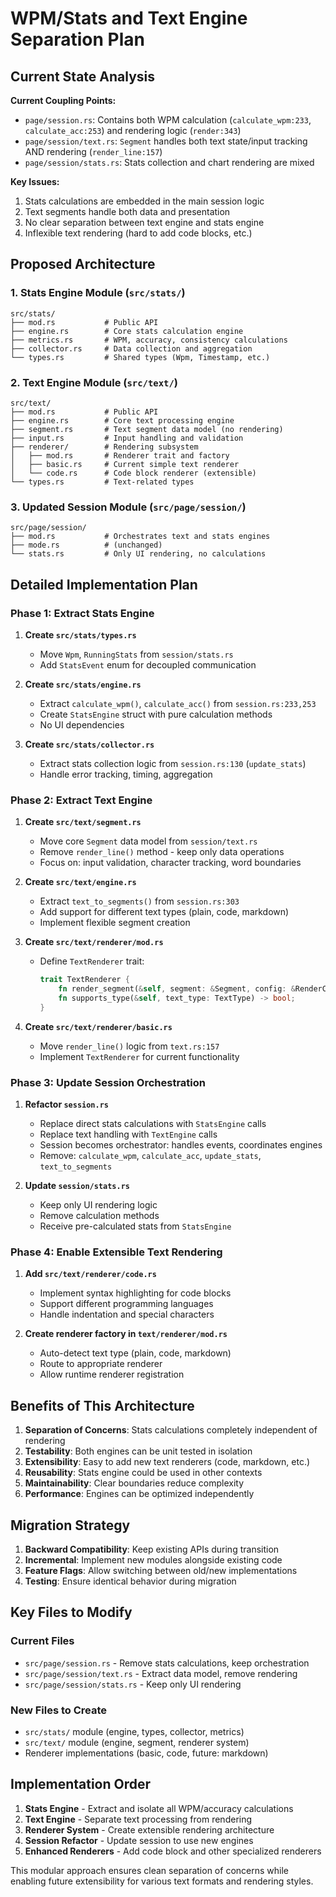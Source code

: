 # WPM/Stats and Text Engine Separation Plan

## Current State Analysis

**Current Coupling Points:**
- `page/session.rs`: Contains both WPM calculation (`calculate_wpm:233`, `calculate_acc:253`) and rendering logic (`render:343`)
- `page/session/text.rs`: `Segment` handles both text state/input tracking AND rendering (`render_line:157`)
- `page/session/stats.rs`: Stats collection and chart rendering are mixed

**Key Issues:**
1. Stats calculations are embedded in the main session logic
2. Text segments handle both data and presentation
3. No clear separation between text engine and stats engine
4. Inflexible text rendering (hard to add code blocks, etc.)

## Proposed Architecture

### 1. **Stats Engine Module** (`src/stats/`)
```
src/stats/
├── mod.rs           # Public API
├── engine.rs        # Core stats calculation engine
├── metrics.rs       # WPM, accuracy, consistency calculations  
├── collector.rs     # Data collection and aggregation
└── types.rs         # Shared types (Wpm, Timestamp, etc.)
```

### 2. **Text Engine Module** (`src/text/`)
```
src/text/
├── mod.rs           # Public API
├── engine.rs        # Core text processing engine
├── segment.rs       # Text segment data model (no rendering)
├── input.rs         # Input handling and validation
├── renderer/        # Rendering subsystem
│   ├── mod.rs       # Renderer trait and factory
│   ├── basic.rs     # Current simple text renderer
│   └── code.rs      # Code block renderer (extensible)
└── types.rs         # Text-related types
```

### 3. **Updated Session Module** (`src/page/session/`)
```
src/page/session/
├── mod.rs           # Orchestrates text and stats engines
├── mode.rs          # (unchanged)
└── stats.rs         # Only UI rendering, no calculations
```

## Detailed Implementation Plan

### **Phase 1: Extract Stats Engine**
1. **Create `src/stats/types.rs`**
   - Move `Wpm`, `RunningStats` from `session/stats.rs`
   - Add `StatsEvent` enum for decoupled communication

2. **Create `src/stats/engine.rs`**
   - Extract `calculate_wpm()`, `calculate_acc()` from `session.rs:233,253`
   - Create `StatsEngine` struct with pure calculation methods
   - No UI dependencies

3. **Create `src/stats/collector.rs`**  
   - Extract stats collection logic from `session.rs:130` (`update_stats`)
   - Handle error tracking, timing, aggregation

### **Phase 2: Extract Text Engine**
1. **Create `src/text/segment.rs`**
   - Move core `Segment` data model from `session/text.rs`
   - Remove `render_line()` method - keep only data operations
   - Focus on: input validation, character tracking, word boundaries

2. **Create `src/text/engine.rs`**
   - Extract `text_to_segments()` from `session.rs:303`
   - Add support for different text types (plain, code, markdown)
   - Implement flexible segment creation

3. **Create `src/text/renderer/mod.rs`**
   - Define `TextRenderer` trait:
     ```rust
     trait TextRenderer {
         fn render_segment(&self, segment: &Segment, config: &RenderConfig) -> Line;
         fn supports_type(&self, text_type: TextType) -> bool;
     }
     ```

4. **Create `src/text/renderer/basic.rs`**
   - Move `render_line()` logic from `text.rs:157`
   - Implement `TextRenderer` for current functionality

### **Phase 3: Update Session Orchestration**
1. **Refactor `session.rs`**
   - Replace direct stats calculations with `StatsEngine` calls
   - Replace text handling with `TextEngine` calls  
   - Session becomes orchestrator: handles events, coordinates engines
   - Remove: `calculate_wpm`, `calculate_acc`, `update_stats`, `text_to_segments`

2. **Update `session/stats.rs`**
   - Keep only UI rendering logic
   - Remove calculation methods  
   - Receive pre-calculated stats from `StatsEngine`

### **Phase 4: Enable Extensible Text Rendering**
1. **Add `src/text/renderer/code.rs`**
   - Implement syntax highlighting for code blocks
   - Support different programming languages
   - Handle indentation and special characters

2. **Create renderer factory in `text/renderer/mod.rs`**
   - Auto-detect text type (plain, code, markdown)
   - Route to appropriate renderer
   - Allow runtime renderer registration

## Benefits of This Architecture

1. **Separation of Concerns**: Stats calculations completely independent of rendering
2. **Testability**: Both engines can be unit tested in isolation  
3. **Extensibility**: Easy to add new text renderers (code, markdown, etc.)
4. **Reusability**: Stats engine could be used in other contexts
5. **Maintainability**: Clear boundaries reduce complexity
6. **Performance**: Engines can be optimized independently

## Migration Strategy

1. **Backward Compatibility**: Keep existing APIs during transition
2. **Incremental**: Implement new modules alongside existing code
3. **Feature Flags**: Allow switching between old/new implementations
4. **Testing**: Ensure identical behavior during migration

## Key Files to Modify

### Current Files
- `src/page/session.rs` - Remove stats calculations, keep orchestration
- `src/page/session/text.rs` - Extract data model, remove rendering
- `src/page/session/stats.rs` - Keep only UI rendering

### New Files to Create
- `src/stats/` module (engine, types, collector, metrics)
- `src/text/` module (engine, segment, renderer system)
- Renderer implementations (basic, code, future: markdown)

## Implementation Order

1. **Stats Engine** - Extract and isolate all WPM/accuracy calculations
2. **Text Engine** - Separate text processing from rendering
3. **Renderer System** - Create extensible rendering architecture
4. **Session Refactor** - Update session to use new engines
5. **Enhanced Renderers** - Add code block and other specialized renderers

This modular approach ensures clean separation of concerns while enabling future extensibility for various text formats and rendering styles.